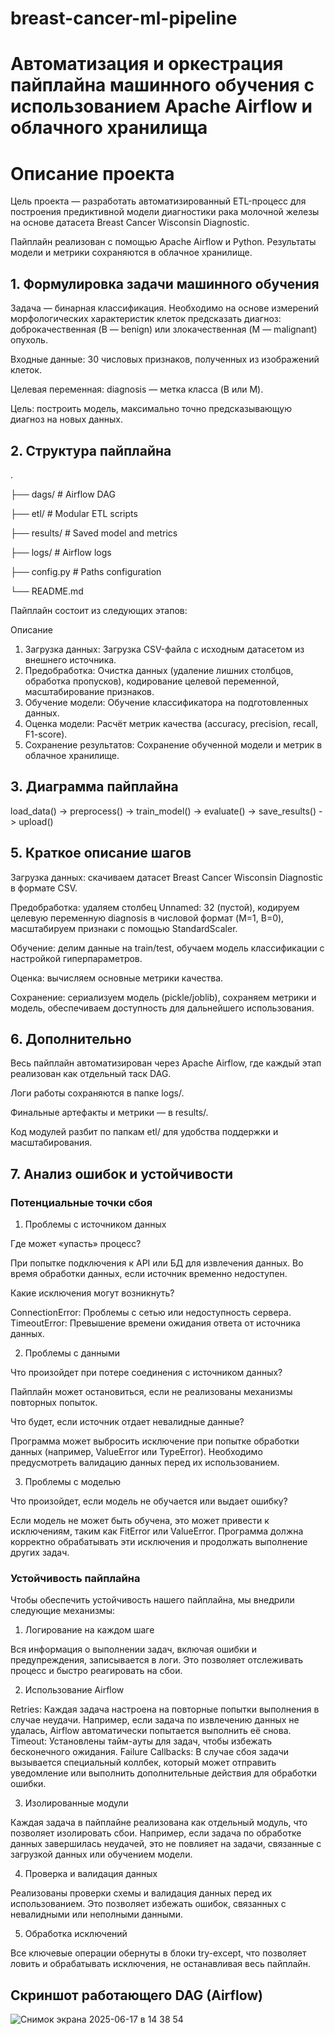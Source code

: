 # breast-cancer-ml-pipeline

# Автоматизация и оркестрация пайплайна машинного обучения с использованием Apache Airflow и облачного хранилища

# Описание проекта

Цель проекта — разработать автоматизированный ETL-процесс для построения предиктивной модели диагностики рака молочной железы на основе датасета Breast Cancer Wisconsin Diagnostic.

Пайплайн реализован с помощью Apache Airflow и Python. Результаты модели и метрики сохраняются в облачное хранилище.

## 1. Формулировка задачи машинного обучения
Задача — бинарная классификация. Необходимо на основе измерений морфологических характеристик клеток предсказать диагноз: доброкачественная (B — benign) или злокачественная (M — malignant) опухоль.

Входные данные: 30 числовых признаков, полученных из изображений клеток.

Целевая переменная: diagnosis — метка класса (B или M).

Цель: построить модель, максимально точно предсказывающую диагноз на новых данных.

## 2. Структура пайплайна

.

├── dags/                         # Airflow DAG

├── etl/                          # Modular ETL scripts

├── results/                      # Saved model and metrics

├── logs/                         # Airflow logs

├── config.py                     # Paths configuration

└── README.md

Пайплайн состоит из следующих этапов:

Описание

1. Загрузка данных:	Загрузка CSV-файла с исходным датасетом из внешнего источника.
2. Предобработка:	Очистка данных (удаление лишних столбцов, обработка пропусков), кодирование целевой переменной, масштабирование признаков.
3. Обучение модели:	Обучение классификатора на подготовленных данных.
4. Оценка модели:	Расчёт метрик качества (accuracy, precision, recall, F1-score).
5. Сохранение результатов:	Сохранение обученной модели и метрик в облачное хранилище.
   
## 3. Диаграмма пайплайна

load_data() -> preprocess() -> train_model() -> evaluate() -> save_results() -> upload()
   

## 5. Краткое описание шагов

Загрузка данных: скачиваем датасет Breast Cancer Wisconsin Diagnostic в формате CSV.

Предобработка: удаляем столбец Unnamed: 32 (пустой), кодируем целевую переменную diagnosis в числовой формат (M=1, B=0), масштабируем признаки с помощью StandardScaler.

Обучение: делим данные на train/test, обучаем модель классификации с настройкой гиперпараметров.

Оценка: вычисляем основные метрики качества.

Сохранение: сериализуем модель (pickle/joblib), сохраняем метрики и модель, обеспечиваем доступность для дальнейшего использования.

## 6. Дополнительно

Весь пайплайн автоматизирован через Apache Airflow, где каждый этап реализован как отдельный таск DAG.

Логи работы сохраняются в папке logs/.

Финальные артефакты и метрики — в results/.

Код модулей разбит по папкам etl/ для удобства поддержки и масштабирования.

## 7. Анализ ошибок и устойчивости

### Потенциальные точки сбоя

1. Проблемы с источником данных

Где может «упасть» процесс?

При попытке подключения к API или БД для извлечения данных.
Во время обработки данных, если источник временно недоступен.

Какие исключения могут возникнуть?

ConnectionError: Проблемы с сетью или недоступность сервера.
TimeoutError: Превышение времени ожидания ответа от источника данных.

2. Проблемы с данными

Что произойдет при потере соединения с источником данных?

Пайплайн может остановиться, если не реализованы механизмы повторных попыток.

Что будет, если источник отдает невалидные данные?

Программа может выбросить исключение при попытке обработки данных (например, ValueError или TypeError).
Необходимо предусмотреть валидацию данных перед их использованием.

3. Проблемы с моделью

Что произойдет, если модель не обучается или выдает ошибку?

Если модель не может быть обучена, это может привести к исключениям, таким как FitError или ValueError.
Программа должна корректно обрабатывать эти исключения и продолжать выполнение других задач.

### Устойчивость пайплайна

Чтобы обеспечить устойчивость нашего пайплайна, мы внедрили следующие механизмы:

1. Логирование на каждом шаге

Вся информация о выполнении задач, включая ошибки и предупреждения, записывается в логи. Это позволяет отслеживать процесс и быстро реагировать на сбои.

2. Использование Airflow

Retries: Каждая задача настроена на повторные попытки выполнения в случае неудачи. Например, если задача по извлечению данных не удалась, Airflow автоматически попытается выполнить её снова.
Timeout: Установлены тайм-ауты для задач, чтобы избежать бесконечного ожидания.
Failure Callbacks: В случае сбоя задачи вызывается специальный коллбек, который может отправить уведомление или выполнить дополнительные действия для обработки ошибки.

3. Изолированные модули

Каждая задача в пайплайне реализована как отдельный модуль, что позволяет изолировать сбои. Например, если задача по обработке данных завершилась неудачей, это не повлияет на задачи, связанные с загрузкой данных или обучением модели.

4. Проверка и валидация данных

Реализованы проверки схемы и валидация данных перед их использованием. Это позволяет избежать ошибок, связанных с невалидными или неполными данными.

5. Обработка исключений


Все ключевые операции обернуты в блоки try-except, что позволяет ловить и обрабатывать исключения, не останавливая весь пайплайн.

## Скриншот работающего DAG (Airflow)
![Снимок экрана 2025-06-17 в 14 38 54](https://github.com/user-attachments/assets/4540cc9e-eafd-46c9-8573-e1ec1a8ff87f)
